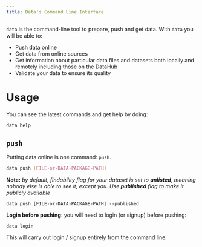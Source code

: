 ```yaml
---
title: Data's Command Line Interface
---
```


`data` is the command-line tool to prepare, push and get data. With `data` you will be able to:

* Push data online
* Get data from online sources
* Get information about particular data files and datasets both locally and remotely including those on the DataHub
* Validate your data to ensure its quality

# Usage

You can see the latest commands and get help by doing:

```bash
data help
```

## `push`

Putting data online is one command: `push`.

```bash
data push [FILE-or-DATA-PACKAGE-PATH]
```

**Note:** *by default, findability flag for your dataset is set to **unlisted**, meaning nobody else is able to see it, except you. Use **published** flag to make it publicly available*

```
data push [FILE-or-DATA-PACKAGE-PATH] --published
```

**Login before pushing**: you will need to login (or signup) before pushing:

```
data login
```

This will carry out login / signup entirely from the command line.
